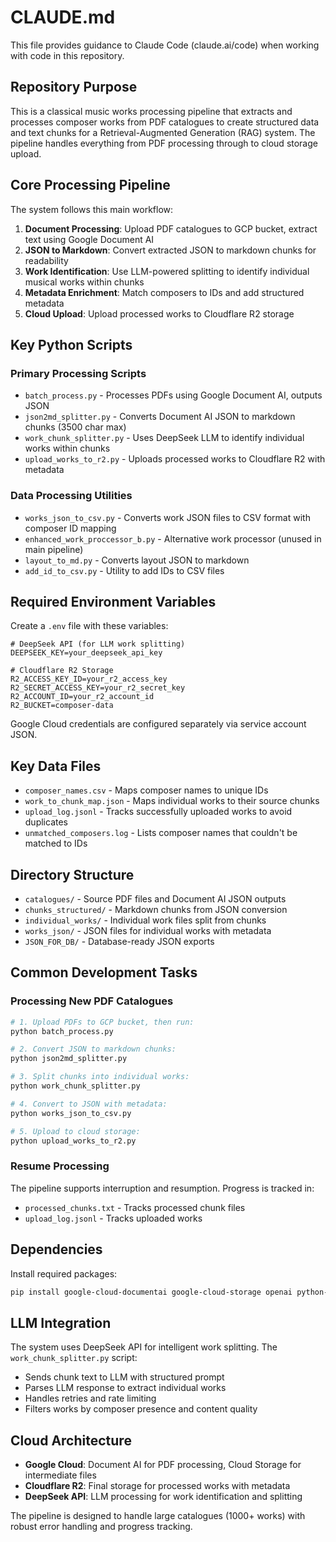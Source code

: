 # CLAUDE.md

This file provides guidance to Claude Code (claude.ai/code) when working with code in this repository.

## Repository Purpose

This is a classical music works processing pipeline that extracts and processes composer works from PDF catalogues to create structured data and text chunks for a Retrieval-Augmented Generation (RAG) system. The pipeline handles everything from PDF processing through to cloud storage upload.

## Core Processing Pipeline

The system follows this main workflow:

1. **Document Processing**: Upload PDF catalogues to GCP bucket, extract text using Google Document AI
2. **JSON to Markdown**: Convert extracted JSON to markdown chunks for readability
3. **Work Identification**: Use LLM-powered splitting to identify individual musical works within chunks
4. **Metadata Enrichment**: Match composers to IDs and add structured metadata
5. **Cloud Upload**: Upload processed works to Cloudflare R2 storage

## Key Python Scripts

### Primary Processing Scripts
- `batch_process.py` - Processes PDFs using Google Document AI, outputs JSON
- `json2md_splitter.py` - Converts Document AI JSON to markdown chunks (3500 char max)
- `work_chunk_splitter.py` - Uses DeepSeek LLM to identify individual works within chunks
- `upload_works_to_r2.py` - Uploads processed works to Cloudflare R2 with metadata

### Data Processing Utilities
- `works_json_to_csv.py` - Converts work JSON files to CSV format with composer ID mapping
- `enhanced_work_proccessor_b.py` - Alternative work processor (unused in main pipeline)
- `layout_to_md.py` - Converts layout JSON to markdown
- `add_id_to_csv.py` - Utility to add IDs to CSV files

## Required Environment Variables

Create a `.env` file with these variables:

```
# DeepSeek API (for LLM work splitting)
DEEPSEEK_KEY=your_deepseek_api_key

# Cloudflare R2 Storage
R2_ACCESS_KEY_ID=your_r2_access_key
R2_SECRET_ACCESS_KEY=your_r2_secret_key
R2_ACCOUNT_ID=your_r2_account_id
R2_BUCKET=composer-data
```

Google Cloud credentials are configured separately via service account JSON.

## Key Data Files

- `composer_names.csv` - Maps composer names to unique IDs
- `work_to_chunk_map.json` - Maps individual works to their source chunks
- `upload_log.jsonl` - Tracks successfully uploaded works to avoid duplicates
- `unmatched_composers.log` - Lists composer names that couldn't be matched to IDs

## Directory Structure

- `catalogues/` - Source PDF files and Document AI JSON outputs
- `chunks_structured/` - Markdown chunks from JSON conversion
- `individual_works/` - Individual work files split from chunks
- `works_json/` - JSON files for individual works with metadata
- `JSON_FOR_DB/` - Database-ready JSON exports

## Common Development Tasks

### Processing New PDF Catalogues
```bash
# 1. Upload PDFs to GCP bucket, then run:
python batch_process.py

# 2. Convert JSON to markdown chunks:
python json2md_splitter.py

# 3. Split chunks into individual works:
python work_chunk_splitter.py

# 4. Convert to JSON with metadata:
python works_json_to_csv.py

# 5. Upload to cloud storage:
python upload_works_to_r2.py
```

### Resume Processing
The pipeline supports interruption and resumption. Progress is tracked in:
- `processed_chunks.txt` - Tracks processed chunk files
- `upload_log.jsonl` - Tracks uploaded works

## Dependencies

Install required packages:
```bash
pip install google-cloud-documentai google-cloud-storage openai python-dotenv pandas boto3
```

## LLM Integration

The system uses DeepSeek API for intelligent work splitting. The `work_chunk_splitter.py` script:
- Sends chunk text to LLM with structured prompt
- Parses LLM response to extract individual works
- Handles retries and rate limiting
- Filters works by composer presence and content quality

## Cloud Architecture

- **Google Cloud**: Document AI for PDF processing, Cloud Storage for intermediate files
- **Cloudflare R2**: Final storage for processed works with metadata
- **DeepSeek API**: LLM processing for work identification and splitting

The pipeline is designed to handle large catalogues (1000+ works) with robust error handling and progress tracking.